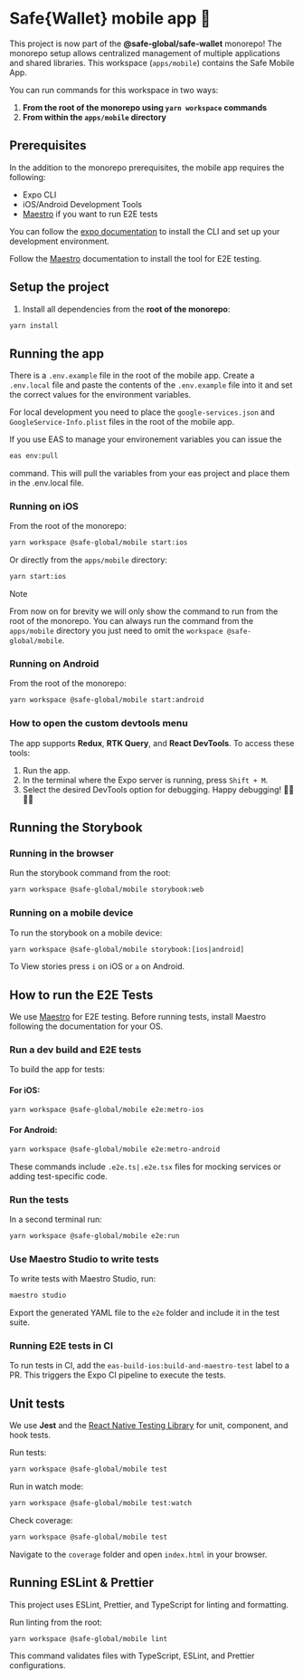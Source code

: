 # Safe{Wallet} mobile app 📱

This project is now part of the **@safe-global/safe-wallet** monorepo! The monorepo setup allows centralized management
of multiple
applications and shared libraries. This workspace (`apps/mobile`) contains the Safe Mobile App.

You can run commands for this workspace in two ways:

1. **From the root of the monorepo using `yarn workspace` commands**
2. **From within the `apps/mobile` directory**

## Prerequisites

In the addition to the monorepo prerequisites, the mobile app requires the following:

- Expo CLI
- iOS/Android Development Tools
- [Maestro](https://maestro.mobile.dev/) if you want to run E2E tests

You can follow the [expo documentation](https://docs.expo.dev/get-started/set-up-your-environment/) to install the CLI
and set up your development environment.

Follow the [Maestro](https://maestro.mobile.dev/) documentation to install the tool for E2E testing.

## Setup the project

1. Install all dependencies from the **root of the monorepo**:

```bash
yarn install
```

## Running the app

There is a `.env.example` file in the root of the mobile app. Create a `.env.local` file and paste the contents of the `.env.example`
file into it and set the correct values for the environment variables.

For local development you need to place the `google-services.json` and `GoogleService-Info.plist` files in the root of
the mobile app.

If you use EAS to manage your environement variables you can issue the

```bash
eas env:pull
```

command. This will pull the variables from your eas project and place them in the .env.local file.

### Running on iOS

From the root of the monorepo:

```bash
yarn workspace @safe-global/mobile start:ios
```

Or directly from the `apps/mobile` directory:

```bash
yarn start:ios
```

> [!NOTE]
>
> From now on for brevity we will only show the command to run from the root of the monorepo. You can always run the
> command from the `apps/mobile` directory you just need to omit the `workspace @safe-global/mobile`.

### Running on Android

From the root of the monorepo:

```bash
yarn workspace @safe-global/mobile start:android
```

### How to open the custom devtools menu

The app supports **Redux**, **RTK Query**, and **React DevTools**. To access these tools:

1. Run the app.
2. In the terminal where the Expo server is running, press `Shift + M`.
3. Select the desired DevTools option for debugging. Happy debugging! 👨‍💻👩‍💻

## Running the Storybook

### Running in the browser

Run the storybook command from the root:

```bash
yarn workspace @safe-global/mobile storybook:web
```

### Running on a mobile device

To run the storybook on a mobile device:

```bash
yarn workspace @safe-global/mobile storybook:[ios|android]
```

To View stories press `i` on iOS or `a` on Android.

## How to run the E2E Tests

We use [Maestro](https://maestro.mobile.dev/) for E2E testing. Before running tests, install Maestro following the
documentation for your OS.

### Run a dev build and E2E tests

To build the app for tests:

#### For iOS:

```bash
yarn workspace @safe-global/mobile e2e:metro-ios
```

#### For Android:

```bash
yarn workspace @safe-global/mobile e2e:metro-android
```

These commands include `.e2e.ts|.e2e.tsx` files for mocking services or adding test-specific code.

### Run the tests

In a second terminal run:

```bash
yarn workspace @safe-global/mobile e2e:run
```

### Use Maestro Studio to write tests

To write tests with Maestro Studio, run:

```bash
maestro studio
```

Export the generated YAML file to the `e2e` folder and include it in the test suite.

### Running E2E tests in CI

To run tests in CI, add the `eas-build-ios:build-and-maestro-test` label to a PR. This triggers the Expo CI pipeline to
execute the tests.

## Unit tests

We use **Jest** and the [React Native Testing Library](https://callstack.github.io/react-native-testing-library/) for
unit, component, and hook tests.

Run tests:

```bash
yarn workspace @safe-global/mobile test
```

Run in watch mode:

```bash
yarn workspace @safe-global/mobile test:watch
```

Check coverage:

```bash
yarn workspace @safe-global/mobile test
```

Navigate to the `coverage` folder and open `index.html` in your browser.

## Running ESLint & Prettier

This project uses ESLint, Prettier, and TypeScript for linting and formatting.

Run linting from the root:

```bash
yarn workspace @safe-global/mobile lint
```

This command validates files with TypeScript, ESLint, and Prettier configurations.
